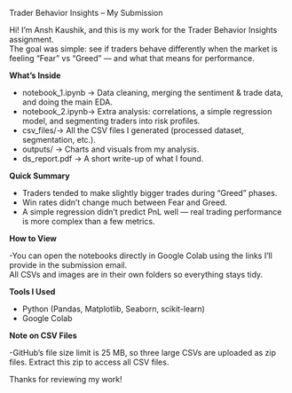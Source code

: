 
Trader Behavior Insights – My Submission

Hi! I’m Ansh Kaushik, and this is my work for the Trader Behavior Insights assignment.  
The goal was simple: see if traders behave differently when the market is feeling “Fear” vs “Greed” — and what that means for performance.

**What’s Inside**
- notebook_1.ipynb → Data cleaning, merging the sentiment & trade data, and doing the main EDA.
- notebook_2.ipynb→ Extra analysis: correlations, a simple regression model, and segmenting traders into risk profiles.
- csv_files/→ All the CSV files I generated (processed dataset, segmentation, etc.).
- outputs/ → Charts and visuals from my analysis.
- ds_report.pdf → A short write-up of what I found.

**Quick Summary**
- Traders tended to make slightly bigger trades during “Greed” phases.
- Win rates didn’t change much between Fear and Greed.
- A simple regression didn’t predict PnL well — real trading performance is more complex than a few metrics.

**How to View**

-You can open the notebooks directly in Google Colab using the links I’ll provide in the submission email.  
All CSVs and images are in their own folders so everything stays tidy.

**Tools I Used**
- Python (Pandas, Matplotlib, Seaborn, scikit-learn)
- Google Colab

  
**Note on CSV Files**

-GitHub’s file size limit is 25 MB, so three large CSVs are uploaded as zip files.
Extract this zip to access all CSV files.


Thanks for reviewing my work!



